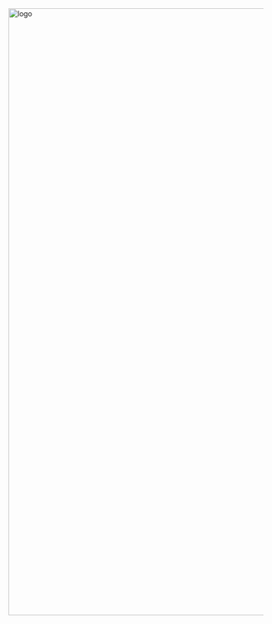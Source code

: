 <img width="1200" height="1200" alt="logo" src="https://github.com/user-attachments/assets/1ab7ee70-029f-4f24-bf55-c796c24116d8" />
